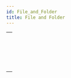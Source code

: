 ```yaml
---
id: File_and_Folder
title: File and Folder
---
```



||
|---|
|[<!-- INCLUDE #_command_.File.Syntax -->](../../commands/file.md)<br/>|
|[<!-- INCLUDE #_command_.Folder.Syntax -->](../../commands/folder.md)<br/>|
|[<!-- INCLUDE #_command_.ZIP Create archive.Syntax -->](../../commands/zip-create-archive.md)<br/>|
|[<!-- INCLUDE #_command_.ZIP Read archive.Syntax -->](../../commands/zip-read-archive.md)<br/>|
